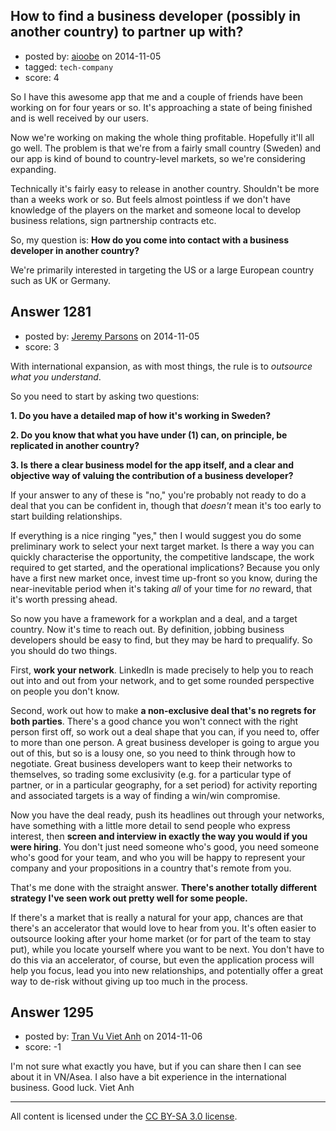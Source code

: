 ## How to find a business developer (possibly in another country) to partner up with?

- posted by: [aioobe](https://stackexchange.com/users/102965/aioobe) on 2014-11-05
- tagged: `tech-company`
- score: 4

So I have this awesome app that me and a couple of friends have been working on for four years or so. It's approaching a state of being finished and is well received by our users.

Now we're working on making the whole thing profitable. Hopefully it'll all go well. The problem is that we're from a fairly small country (Sweden) and our app is kind of bound to country-level markets, so we're considering expanding.

Technically it's fairly easy to release in another country. Shouldn't be more than a weeks work or so. But feels almost pointless if we don't have knowledge of the players on the market and someone local to develop business relations, sign partnership contracts etc.

So, my question is: **How do you come into contact with a business developer in another country?**

We're primarily interested in targeting the US or a large European country such as UK or Germany.


## Answer 1281

- posted by: [Jeremy Parsons](https://stackexchange.com/users/497810/jeremy-parsons) on 2014-11-05
- score: 3

With international expansion, as with most things, the rule is to *outsource what you understand*. 

So you need to start by asking two questions:

**1. Do you have a detailed map of how it's working in Sweden?**

**2. Do you know that what you have under (1) can, on principle, be replicated in another country?**

**3. Is there a clear business model for the app itself, and a clear and objective way of valuing the contribution of a business developer?** 

If your answer to any of these is "no," you're probably not ready to do a deal that you can be confident in, though that *doesn't* mean it's too early to start building relationships.

If everything is a nice ringing "yes," then I would suggest you do some preliminary work to select your next target market. Is there a way you can quickly characterise the opportunity, the competitive landscape, the work required to get started, and the operational implications? Because you only have a first new market once, invest time up-front so you know, during the near-inevitable period when it's taking *all* of your time for *no* reward, that it's worth pressing ahead.

So now you have a framework for a workplan and a deal, and a target country. Now it's time to reach out. By definition, jobbing business developers should be easy to find, but they may be hard to prequalify. So you should do two things.

First, **work your network**. LinkedIn is made precisely to help you to reach out into and out from your network, and to get some rounded perspective on people you don't know. 

Second, work out how to make **a non-exclusive deal that's no regrets for both parties**. There's a good chance you won't connect with the right person first off, so work out a deal shape that you can, if you need to, offer to more than one person. A great business developer is going to argue you out of this, but so is a lousy one, so you need to think through how to negotiate. Great business developers want to keep their networks to themselves, so trading some exclusivity (e.g. for a particular type of partner, or in a particular geography, for a set period) for activity reporting and associated targets is a way of finding a win/win compromise.

Now you have the deal ready, push its headlines out through your networks, have something with a little more detail to send people who express interest, then **screen and interview in exactly the way you would if you were hiring**. You don't just need someone who's good, you need someone who's good for your team, and who you will be happy to represent your company and your propositions in a country that's remote from you.

That's me done with the straight answer. **There's another totally different strategy I've seen work out pretty well for some people.**

If there's a market that is really a natural for your app, chances are that there's an accelerator that would love to hear from you. It's often easier to outsource looking after your home market (or for part of the team to stay put), while you locate yourself where you want to be next. You don't have to do this via an accelerator, of course, but even the application process will help you focus, lead you into new relationships, and potentially offer a great way to de-risk without giving up too much in the process.


## Answer 1295

- posted by: [Tran Vu Viet Anh](https://stackexchange.com/users/5278262/tran-vu-viet-anh) on 2014-11-06
- score: -1

I'm not sure what exactly you have, but if you can share then I can see about it in VN/Asea. 
I also have a bit experience in the international business. 
Good luck.
Viet Anh



---

All content is licensed under the [CC BY-SA 3.0 license](https://creativecommons.org/licenses/by-sa/3.0/).
